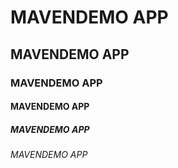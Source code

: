# MAVENDEMO APP
## MAVENDEMO APP
### MAVENDEMO APP
#### MAVENDEMO APP
##### MAVENDEMO APP
###### MAVENDEMO APP